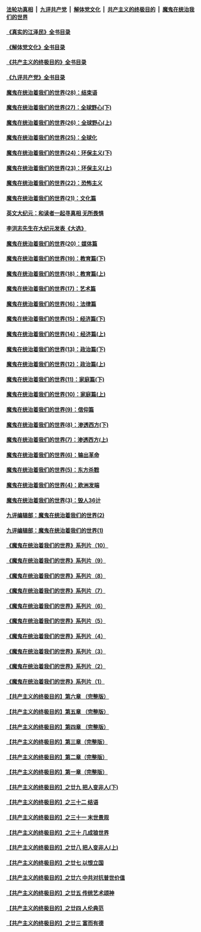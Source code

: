####  [法轮功真相](../../../../basic/blob/master/README.md?t=09122001) &nbsp;|&nbsp; [九评共产党](../../../../9ping.md/blob/master/README.md?t=09122001) &nbsp;|&nbsp; [解体党文化](../../../../jtdwh.md/blob/master/README.md?t=09122001)  &nbsp;|&nbsp; [共产主义的终极目的](../../../../gczydzjmd.md/blob/master/README.md?t=09122001) &nbsp;|&nbsp; [魔鬼在统治我们的世界](../../../../mgztzwmdsj.md/blob/master/README.md?t=09122001) 

#### [《真实的江泽民》全书目录](../pages/nsc422/n13721399.md?t=09122001) 

#### [《解体党文化》全书目录](../pages/nsc422/n13721157.md?t=09122001) 

#### [《共产主义的终极目的》全书目录](../pages/nsc422/n13721048.md?t=09122001) 

#### [《九评共产党》全书目录](../pages/nsc422/n13708085.md?t=09122001) 

#### [魔鬼在统治着我们的世界(28)：结束语](../pages/nsc422/n10936246.md?t=09122001) 

#### [魔鬼在统治着我们的世界(27)：全球野心(下)](../pages/nsc422/n10928319.md?t=09122001) 

#### [魔鬼在统治着我们的世界(26)：全球野心(上)](../pages/nsc422/n10900318.md?t=09122001) 

#### [魔鬼在统治着我们的世界(25)：全球化](../pages/nsc422/n10788205.md?t=09122001) 

#### [魔鬼在统治着我们的世界(24)：环保主义(下)](../pages/nsc422/n10695307.md?t=09122001) 

#### [魔鬼在统治着我们的世界(23)：环保主义(上)](../pages/nsc422/n10688613.md?t=09122001) 

#### [魔鬼在统治着我们的世界(22)：恐怖主义](../pages/nsc422/n10614727.md?t=09122001) 

#### [魔鬼在统治着我们的世界(21)：文化篇](../pages/nsc422/n10597706.md?t=09122001) 

#### [英文大纪元：和读者一起寻真相 无所畏惧](../pages/nsc422/n12542027.md?t=09122001) 

#### [李洪志先生在大纪元发表《大选》](../pages/nsc422/n12534746.md?t=09122001) 

#### [魔鬼在统治着我们的世界(20)：媒体篇](../pages/nsc422/n10586579.md?t=09122001) 

#### [魔鬼在统治着我们的世界(19)：教育篇(下)](../pages/nsc422/n10564808.md?t=09122001) 

#### [魔鬼在统治着我们的世界(18)：教育篇(上)](../pages/nsc422/n10526970.md?t=09122001) 

#### [魔鬼在统治着我们的世界(17)：艺术篇](../pages/nsc422/n10499093.md?t=09122001) 

#### [魔鬼在统治着我们的世界(16)：法律篇](../pages/nsc422/n10485969.md?t=09122001) 

#### [魔鬼在统治着我们的世界(15)：经济篇(下)](../pages/nsc422/n10469975.md?t=09122001) 

#### [魔鬼在统治着我们的世界(14)：经济篇(上)](../pages/nsc422/n10457370.md?t=09122001) 

#### [魔鬼在统治着我们的世界(13)：政治篇(下)](../pages/nsc422/n10448270.md?t=09122001) 

#### [魔鬼在统治着我们的世界(12)：政治篇(上)](../pages/nsc422/n10444576.md?t=09122001) 

#### [魔鬼在统治着我们的世界(11)：家庭篇(下)](../pages/nsc422/n10440961.md?t=09122001) 

#### [魔鬼在统治着我们的世界(10)：家庭篇(上)](../pages/nsc422/n10435448.md?t=09122001) 

#### [魔鬼在统治着我们的世界(9)：信仰篇](../pages/nsc422/n10432159.md?t=09122001) 

#### [魔鬼在统治着我们的世界(8)：渗透西方(下)](../pages/nsc422/n10429603.md?t=09122001) 

#### [魔鬼在统治着我们的世界(7)：渗透西方(上)](../pages/nsc422/n10426013.md?t=09122001) 

#### [魔鬼在统治着我们的世界(6)：输出革命](../pages/nsc422/n10421536.md?t=09122001) 

#### [魔鬼在统治着我们的世界(5)：东方杀戮](../pages/nsc422/n10417707.md?t=09122001) 

#### [魔鬼在统治着我们的世界(4)：欧洲发端](../pages/nsc422/n10414890.md?t=09122001) 

#### [魔鬼在统治着我们的世界(3)：毁人36计](../pages/nsc422/n10411583.md?t=09122001) 

#### [九评编辑部：魔鬼在统治着我们的世界(2)](../pages/nsc422/n10410036.md?t=09122001) 

#### [九评编辑部：魔鬼在统治着我们的世界(1)](../pages/nsc422/n10406825.md?t=09122001) 

#### [《魔鬼在统治着我们的世界》系列片（10）](../pages/nsc422/n12292670.md?t=09122001) 

#### [《魔鬼在统治着我们的世界》系列片（9）](../pages/nsc422/n12290859.md?t=09122001) 

#### [《魔鬼在统治着我们的世界》系列片（8）](../pages/nsc422/n12287445.md?t=09122001) 

#### [《魔鬼在统治着我们的世界》系列片（7）](../pages/nsc422/n12283425.md?t=09122001) 

#### [《魔鬼在统治着我们的世界》系列片（6）](../pages/nsc422/n12282314.md?t=09122001) 

#### [《魔鬼在统治着我们的世界》系列片（5）](../pages/nsc422/n12281419.md?t=09122001) 

#### [《魔鬼在统治着我们的世界》系列片（4）](../pages/nsc422/n12274024.md?t=09122001) 

#### [《魔鬼在统治着我们的世界》系列片（3）](../pages/nsc422/n12271322.md?t=09122001) 

#### [《魔鬼在统治着我们的世界》系列片（2）](../pages/nsc422/n12269049.md?t=09122001) 

#### [《魔鬼在统治着我们的世界》系列片（1）](../pages/nsc422/n12267575.md?t=09122001) 

#### [【共产主义的终极目的】第六章 （完整版）](../pages/nsc422/n11428913.md?t=09122001) 

#### [【共产主义的终极目的】第五章 （完整版）](../pages/nsc422/n11428912.md?t=09122001) 

#### [【共产主义的终极目的】第四章 （完整版）](../pages/nsc422/n11428907.md?t=09122001) 

#### [【共产主义的终极目的】第三章（完整版）](../pages/nsc422/n11428848.md?t=09122001) 

#### [【共产主义的终极目的】第二章（完整版）](../pages/nsc422/n11428831.md?t=09122001) 

#### [【共产主义的终极目的】第一章（完整版）](../pages/nsc422/n11417651.md?t=09122001) 

#### [【共产主义的终极目的】之廿九 把人变非人(下)](../pages/nsc422/n11344140.md?t=09122001) 

#### [【共产主义的终极目的】之三十二 结语](../pages/nsc422/n11360535.md?t=09122001) 

#### [【共产主义的终极目的】之三十一 末世景观](../pages/nsc422/n11351129.md?t=09122001) 

#### [【共产主义的终极目的】之三十 几成狼世界](../pages/nsc422/n11348280.md?t=09122001) 

#### [【共产主义的终极目的】之廿八 把人变非人(上)](../pages/nsc422/n11340492.md?t=09122001) 

#### [【共产主义的终极目的】之廿七 以恨立国](../pages/nsc422/n11336944.md?t=09122001) 

#### [【共产主义的终极目的】之廿六 中共对抗普世价值](../pages/nsc422/n11324785.md?t=09122001) 

#### [【共产主义的终极目的】之廿五 传统艺术颂神](../pages/nsc422/n11296396.md?t=09122001) 

#### [【共产主义的终极目的】之廿四 人伦典范](../pages/nsc422/n11296397.md?t=09122001) 

#### [【共产主义的终极目的】之廿三 富而有德](../pages/nsc422/n11283598.md?t=09122001) 


